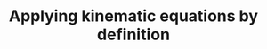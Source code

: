 ---
title: "Applying kinematic equations by definition"
categories:
    - physics_note
use_math: true
comments: true
---